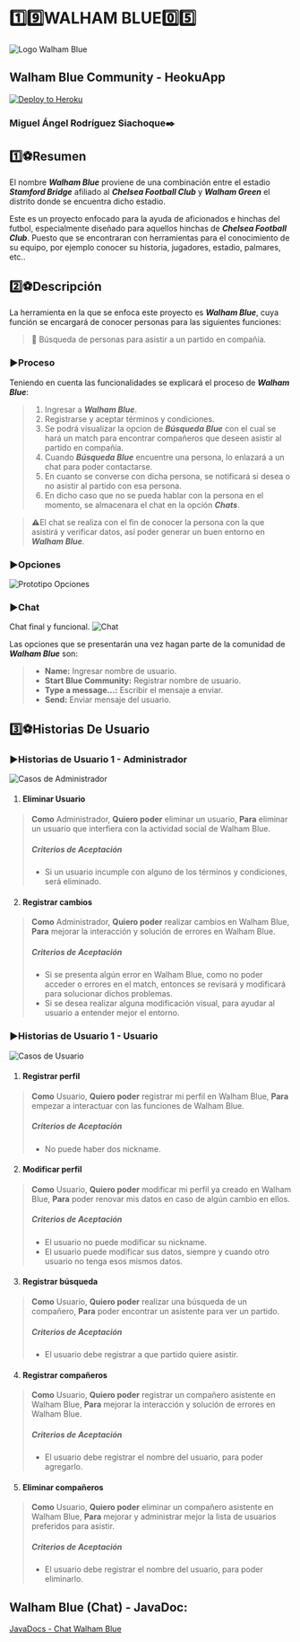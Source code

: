 # :one::nine:WALHAM BLUE:zero::five:
![Logo Walham Blue](Logos/WalhamBlue.png)

## Walham Blue Community - HeokuApp
[![Deploy to Heroku](https://www.herokucdn.com/deploy/button.png)](https://salty-earth-92426.herokuapp.com)

### Miguel Ángel Rodríguez Siachoque:black_nib:

## :one::soccer:Resumen
  El nombre ___Walham Blue___ proviene de una combinación entre el estadio ___Stamford Bridge___ afiliado al ___Chelsea Football Club___ y ___Walham Green___ el distrito donde se encuentra dicho estadio.
  
  Este es un proyecto enfocado para la ayuda de aficionados e hinchas del futbol, especialmente diseñado para aquellos hinchas de ___Chelsea Football Club___. Puesto que se encontraran con herramientas para el conocimiento de su equipo, por ejemplo conocer su historia, jugadores, estadio, palmares, etc..
  
## :two::soccer:Descripción
  La herramienta en la que se enfoca este proyecto es ___Walham Blue___, cuya función se encargará de conocer personas para las siguientes funciones:
  >:large_blue_circle: Búsqueda de personas para asistir a un partido en compañía.
### :arrow_forward:Proceso
  Teniendo en cuenta las funcionalidades se explicará el proceso de ___Walham Blue___:
  >1. Ingresar a ___Walham Blue___.
  >2. Registrarse y aceptar términos y condiciones.
  >3. Se podrá visualizar la opcion de ___Búsqueda Blue___ con el cual se hará un match para encontrar compañeros que deseen asistir al partido en compañía.
  >4. Cuando ___Búsqueda Blue___ encuentre una persona, lo enlazará a un chat para poder contactarse.
  >5. En cuanto se converse con dicha persona, se notificará si desea o no asistir al partido con esa persona.
  >6. En dicho caso que no se pueda hablar con la persona en el momento, se almacenara el chat en la opción ___Chats___.
  
  >:warning:El chat se realiza con el fin de conocer la persona con la que asistirá  y verificar datos, así poder generar un buen entorno en ___Walham Blue___.

### :arrow_forward:Opciones
  ![Prototipo Opciones](ImagenesPrototipo/DisenoPrototipo.png)

### :arrow_forward:Chat
  Chat final y funcional.
  ![Chat](ImagenesFinales/Chat.PNG)

  Las opciones que se presentarán una vez hagan parte de la comunidad de ___Walham Blue___ son:
  >- **Name:** Ingresar nombre de usuario.
  >- **Start Blue Community:** Registrar nombre de usuario. 
  >- **Type a message...:** Escribir el mensaje a enviar.
  >- **Send:** Enviar mensaje del usuario.

## :three::soccer:Historias De Usuario
### :arrow_forward:Historias de Usuario 1 - Administrador
![Casos de Administrador](HistoriasUsuario/CasosAdministrador.PNG)
1. #### Eliminar Usuario
> **Como** Administrador, **Quiero poder** eliminar un usuario, **Para** eliminar un usuario que interfiera con la actividad social de Walham Blue.
> ##### Criterios de Aceptación
>   - Si un usuario incumple con alguno de los términos y condiciones, será eliminado.
2. #### Registrar cambios
> **Como** Administrador, **Quiero poder** realizar cambios en Walham Blue, **Para** mejorar la interacción y solución de errores en Walham Blue.
> ##### Criterios de Aceptación
>   - Si se presenta algún error en Walham Blue, como no poder acceder o errores en el match, entonces se revisará y modificará para solucionar dichos problemas.
>   - Si se desea realizar alguna modificación visual, para ayudar al usuario a entender mejor el entorno.

### :arrow_forward:Historias de Usuario 1 - Usuario
![Casos de Usuario](HistoriasUsuario/CasosUsuario.PNG)
1. #### Registrar perfil
> **Como** Usuario, **Quiero poder** registrar mi perfil en Walham Blue, **Para** empezar a interactuar con las funciones de Walham Blue.
> ##### Criterios de Aceptación
>  - No puede haber dos nickname.
2. #### Modificar perfil
> **Como** Usuario, **Quiero poder** modificar mi perfil ya creado en Walham Blue, **Para** poder renovar mis datos en caso de algún cambio en ellos.
> ##### Criterios de Aceptación
>   - El usuario no puede modificar su nickname.
>   - El usuario puede modificar sus datos, siempre y cuando otro usuario no tenga esos mismos datos.
3. #### Registrar búsqueda
> **Como** Usuario, **Quiero poder** realizar una búsqueda de un compañero, **Para** poder encontrar un asistente para ver un partido.
> ##### Criterios de Aceptación
>   - El usuario debe registrar a que partido quiere asistir.
4. #### Registrar compañeros
> **Como** Usuario, **Quiero poder** registrar un compañero asistente en Walham Blue, **Para** mejorar la interacción y solución de errores en Walham Blue.
> ##### Criterios de Aceptación
>   - El usuario debe registrar el nombre del usuario, para poder agregarlo.
5. #### Eliminar compañeros
> **Como** Usuario, **Quiero poder** eliminar un compañero asistente en Walham Blue, **Para** mejorar y administrar mejor la lista de usuarios preferidos para asistir.
> ##### Criterios de Aceptación
>   - El usuario debe registrar el nombre del usuario, para poder eliminarlo.

## Walham Blue (Chat) - JavaDoc:
[JavaDocs - Chat Walham Blue](JavaDocs/index.html)
